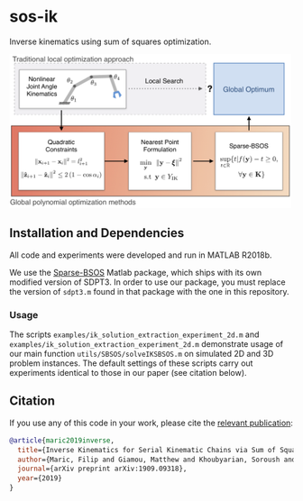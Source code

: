 # sos-ik
Inverse kinematics using sum of squares optimization.

<img src="https://raw.githubusercontent.com/utiasSTARS/sos-ik/master/system.png" width="500px"/>

## Installation and Dependencies 

All code and experiments were developed and run in MATLAB R2018b.

We use the [Sparse-BSOS](https://github.com/tweisser/Sparse_BSOS) Matlab package, which ships with its own modified version of SDPT3. In order to use our package, you must replace the version of `sdpt3.m` found in that package with the one in this repository. 

### Usage
The scripts `examples/ik_solution_extraction_experiment_2d.m` and `examples/ik_solution_extraction_experiment_2d.m` demonstrate usage of our main function `utils/SBSOS/solveIKSBSOS.m` on simulated 2D and 3D problem instances. The default settings of these scripts carry out experiments identical to those in our paper (see citation below). 

## Citation
If you use any of this code in your work, please cite the [relevant publication](https://arxiv.org/pdf/1909.09318.pdf): 

```bibtex
@article{maric2019inverse,
  title={Inverse Kinematics for Serial Kinematic Chains via Sum of Squares Optimization},
  author={Maric, Filip and Giamou, Matthew and Khoubyarian, Soroush and Petrovic, Ivan and Kelly, Jonathan},
  journal={arXiv preprint arXiv:1909.09318},
  year={2019}
}
```
